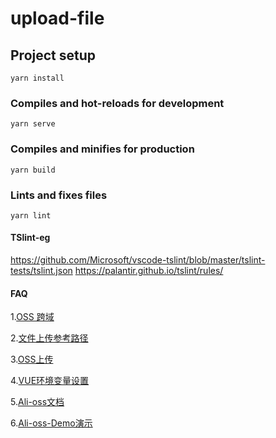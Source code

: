 # upload-file

## Project setup
```
yarn install
```

### Compiles and hot-reloads for development
```
yarn serve
```

### Compiles and minifies for production
```
yarn build
```

### Lints and fixes files
```
yarn lint
```

#### TSlint-eg
https://github.com/Microsoft/vscode-tslint/blob/master/tslint-tests/tslint.json
https://palantir.github.io/tslint/rules/


#### FAQ

1.[OSS 跨域](https://www.cnblogs.com/weifeng1463/p/9120442.html)

2.[文件上传参考路径](https://help.aliyun.com/document_detail/64047.html?spm=a2c4g.11186623.2.21.155479f8Wdud05#concept-64047-zh)

3.[OSS上传](https://help.aliyun.com/document_detail/32069.html)

4.[VUE环境变量设置](https://cli.vuejs.org/zh/guide/mode-and-env.html#%E7%A4%BA%E4%BE%8B%EF%BC%9Astaging-%E6%A8%A1%E5%BC%8F)

5.[Ali-oss文档](https://github.com/ali-sdk/ali-oss?spm=a2c4g.11186623.2.12.1bfe18c9znIYad#multipartuploadname-file-options)

6.[Ali-oss-Demo演示](https://github.com/ali-sdk/ali-oss/blob/master/example)